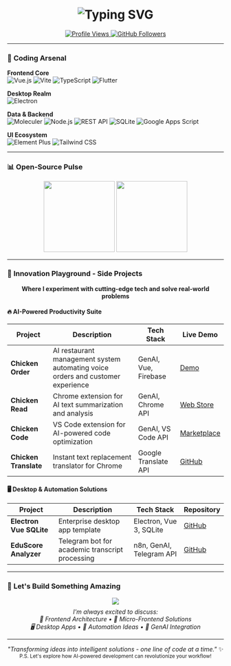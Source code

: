 <h1 align="center">
    <img src="https://readme-typing-svg.herokuapp.com?font=Fira+Code&pause=1000&color=42B983&center=true&vCenter=true&width=500&lines=Hi+%F0%9F%91%8B%2C+I'm+Bao;Frontend+Developer;Vue%2FVite+Evangelist;Micro-Frontend+Architect" alt="Typing SVG" />
</h1>

<p align="center">
  <a href="https://github.com/NinelXram?tab=repositories">
    <img src="https://komarev.com/ghpvc/?username=NinelXram&label=Profile%20Views&color=42b983&style=flat" alt="Profile Views" />
  </a>
  <a href="https://github.com/NinelXram?tab=followers">
    <img src="https://img.shields.io/github/followers/NinelXram?label=Follow&style=social" alt="GitHub Followers" />
  </a>
</p>

---

### 🚀 **Coding Arsenal**

**Frontend Core**  
![Vue.js](https://img.shields.io/badge/Vue.js-35495E?style=for-the-badge&logo=vuedotjs&logoColor=4FC08D) ![Vite](https://img.shields.io/badge/Vite-646CFF?style=for-the-badge&logo=vite&logoColor=white) ![TypeScript](https://img.shields.io/badge/TypeScript-3178C6?style=for-the-badge&logo=typescript&logoColor=white)
![Flutter](https://img.shields.io/badge/Flutter-02569B?style=for-the-badge&logo=flutter&logoColor=white)

**Desktop Realm**  
![Electron](https://img.shields.io/badge/Electron-2C2E3A?style=for-the-badge&logo=electron&logoColor=9FEAF9)

**Data & Backend**  
![Moleculer](https://img.shields.io/badge/Moleculer-3A5EEA?style=for-the-badge&logo=node.js&logoColor=white) ![Node.js](https://img.shields.io/badge/Node.js-339933?style=for-the-badge&logo=nodedotjs&logoColor=white) ![REST API](https://img.shields.io/badge/REST-FF6C37?style=for-the-badge&logo=json&logoColor=white)
![SQLite](https://img.shields.io/badge/SQLite-003B57?style=for-the-badge&logo=sqlite&logoColor=white) ![Google Apps Script](https://img.shields.io/badge/GAS-4285F4?style=for-the-badge&logo=google&logoColor=white) 

**UI Ecosystem**  
![Element Plus](https://img.shields.io/badge/Element_Plus-409EFF?style=for-the-badge&logo=element&logoColor=white) ![Tailwind CSS](https://img.shields.io/badge/Tailwind_CSS-06B6D4?style=for-the-badge&logo=tailwind-css&logoColor=white)

---

### 📊  **Open-Source Pulse**

<!-- GitHub Stats --><div align="center"> <img height="165" src="https://github-readme-stats.vercel.app/api?username=NinelXram&show_icons=true&theme=vue-dark&hide_border=true&count_private=true" /> <img height="165" src="https://github-readme-stats.vercel.app/api/top-langs/?username=NinelXram&layout=compact&theme=vue-dark&hide_border=true&langs_count=6" /> </div>

---

### 🚀 **Innovation Playground - Side Projects**

<div align="center">
  <strong>Where I experiment with cutting-edge tech and solve real-world problems</strong>
</div>

#### 🔥 AI-Powered Productivity Suite
| **Project** | **Description** | **Tech Stack** | **Live Demo** |
|-------------|-----------------|----------------|---------------|
| **Chicken Order** | AI restaurant management system automating voice orders and customer experience | GenAI, Vue, Firebase | [Demo](https://chickenorder.web.app/) |
| **Chicken Read** | Chrome extension for AI text summarization and analysis | GenAI, Chrome API | [Web Store](https://chromewebstore.google.com/detail/chicken-read/foijbdfpbjdpcdmegdjbmmeejcbfmeh) |
| **Chicken Code** | VS Code extension for AI-powered code optimization | GenAI, VS Code API | [Marketplace](https://marketplace.visualstudio.com/items?itemName=Chickencodedoptimizer.chicken-code) |
| **Chicken Translate** | Instant text replacement translator for Chrome | Google Translate API | [GitHub](https://github.com/NinelXram/chicken-translate) |

#### 🖥️ Desktop & Automation Solutions
| **Project** | **Description** | **Tech Stack** | **Repository** |
|-------------|-----------------|----------------|----------------|
| **Electron Vue SQLite** | Enterprise desktop app template | Electron, Vue 3, SQLite | [GitHub](https://github.com/NinelXram/electron-vue-sqlite-template) |
| **EduScore Analyzer** | Telegram bot for academic transcript processing | n8n, GenAI, Telegram API | [GitHub](https://github.com/NinelXram) |

---

### 💌 **Let's Build Something Amazing**

<div align="center">
  <a href="mailto:esdridz@gmail.com">
    <img src="https://img.shields.io/badge/📧_Reach_Out_Now-%23EA4335?style=for-the-badge&logo=gmail&logoColor=white&labelColor=1A1A1A&link=https://mail.google.com/mail/?view=cm&fs=1&to=esdridz@gmail.com" />
  </a>
</div>

<p align="center" style="margin-top: 8px;">
  <em>I'm always excited to discuss:<br>
  🚀 Frontend Architecture • 🧩 Micro-Frontend Solutions<br>
  🖥️ Desktop Apps • 🤖 Automation Ideas • 🧠 GenAI Integration</em>
</p>

----------

<p align="center"> 
  <em>"Transforming ideas into intelligent solutions - one line of code at a time."</em> ✨<br> 
  <sub>P.S. Let's explore how AI-powered development can revolutionize your workflow!</sub> 
</p>
